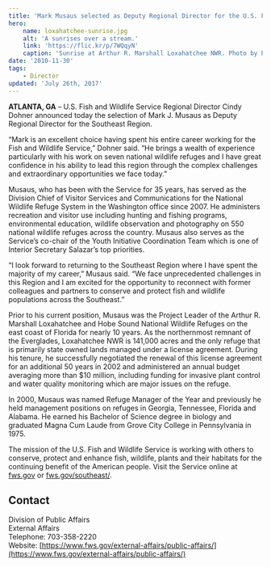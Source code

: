 ```yaml
---
title: 'Mark Musaus selected as Deputy Regional Director for the U.S. Fish and Wildlife Service’s Southeast Region'
hero:
    name: loxahatchee-sunrise.jpg
    alt: 'A sunrises over a stream.'
    link: 'https://flic.kr/p/7WQqyN'
    caption: 'Sunrise at Arthur R. Marshall Loxahatchee NWR. Photo by Phil Kloer, USFWS.'
date: '2010-11-30'
tags:
    - Director
updated: 'July 26th, 2017'
---
```


**ATLANTA, GA** – U.S. Fish and Wildlife Service Regional Director Cindy Dohner announced today the selection of Mark J. Musaus as Deputy Regional Director for the Southeast Region.

“Mark is an excellent choice having spent his entire career working for the Fish and Wildlife Service,” Dohner said. “He brings a wealth of experience particularly with his work on seven national wildlife refuges and I have great confidence in his ability to lead this region through the complex challenges and extraordinary opportunities we face today.”

Musaus, who has been with the Service for 35 years, has served as the Division Chief of Visitor Services and Communications for the National Wildlife Refuge System in the Washington office since 2007. He administers recreation and visitor use including hunting and fishing programs, environmental education, wildlife observation and photography on 550 national wildlife refuges across the country. Musaus also serves as the Service’s co-chair of the Youth Initiative Coordination Team which is one of Interior Secretary Salazar’s top priorities.

“I look forward to returning to the Southeast Region where I have spent the majority of my career,” Musaus said. “We face unprecedented challenges in this Region and I am excited for the opportunity to reconnect with former colleagues and partners to conserve and protect fish and wildlife populations across the Southeast.”

Prior to his current position, Musaus was the Project Leader of the Arthur R. Marshall Loxahatchee and Hobe Sound National Wildlife Refuges on the east coast of Florida for nearly 10 years. As the northernmost remnant of the Everglades, Loxahatchee NWR is 141,000 acres and the only refuge that is primarily state owned lands managed under a license agreement. During his tenure, he successfully negotiated the renewal of this license agreement for an additional 50 years in 2002 and administered an annual budget averaging more than $10 million, including funding for invasive plant control and water quality monitoring which are major issues on the refuge.

In 2000, Musaus was named Refuge Manager of the Year and previously he held management positions on refuges in Georgia, Tennessee, Florida and Alabama. He earned his Bachelor of Science degree in biology and graduated Magna Cum Laude from Grove City College in Pennsylvania in 1975.

The mission of the U.S. Fish and Wildlife Service is working with others to conserve, protect and enhance fish, wildlife, plants and their habitats for the continuing benefit of the American people. Visit the Service online at [fws.gov](http://www.fws.gov/) or [fws.gov/southeast/](http://www.fws.gov/southeast/).

## Contact

Division of Public Affairs  
External Affairs  
Telephone: 703-358-2220  
Website: [https://www.fws.gov/external-affairs/public-affairs/](https://www.fws.gov/external-affairs/public-affairs/)

